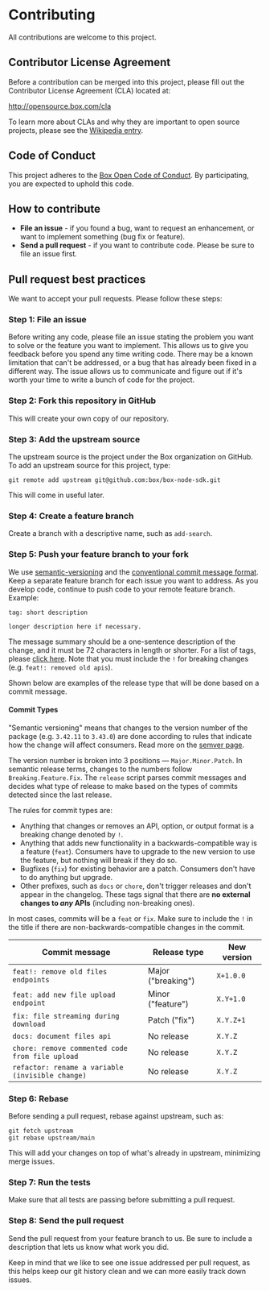 # Contributing

All contributions are welcome to this project.

## Contributor License Agreement

Before a contribution can be merged into this project, please fill out the Contributor License Agreement (CLA) located at:

http://opensource.box.com/cla

To learn more about CLAs and why they are important to open source projects, please see the [Wikipedia entry](http://en.wikipedia.org/wiki/Contributor_License_Agreement).

## Code of Conduct

This project adheres to the [Box Open Code of Conduct](http://opensource.box.com/code-of-conduct/). By participating, you are expected to uphold this code.

## How to contribute

* **File an issue** - if you found a bug, want to request an enhancement, or want to implement something (bug fix or feature).
* **Send a pull request** - if you want to contribute code. Please be sure to file an issue first.

## Pull request best practices

We want to accept your pull requests. Please follow these steps:

### Step 1: File an issue

Before writing any code, please file an issue stating the problem you want to solve or the feature you want to implement. This allows us to give you feedback before you spend any time writing code. There may be a known limitation that can't be addressed, or a bug that has already been fixed in a different way. The issue allows us to communicate and figure out if it's worth your time to write a bunch of code for the project.

### Step 2: Fork this repository in GitHub

This will create your own copy of our repository.

### Step 3: Add the upstream source

The upstream source is the project under the Box organization on GitHub. To add an upstream source for this project, type:

```
git remote add upstream git@github.com:box/box-node-sdk.git
```

This will come in useful later.

### Step 4: Create a feature branch

Create a branch with a descriptive name, such as `add-search`.

### Step 5: Push your feature branch to your fork

We use [semantic-versioning](https://semver.org/) and the [conventional commit message format](https://www.conventionalcommits.org/en/v1.0.0/). Keep a separate feature branch for each issue you want to address. As you develop code, continue to push code to your remote feature branch. Example:

```
tag: short description

longer description here if necessary.
```

The message summary should be a one-sentence description of the change, and it must be 72 characters in length or shorter. For a list of tags, please [click here](https://github.com/commitizen/conventional-commit-types/blob/master/index.json). Note that you must include the `!` for breaking changes (e.g. `feat!: removed old apis`).

Shown below are examples of the release type that will be done based on a commit message.

#### Commit Types

"Semantic versioning" means that changes to the version number of the package (e.g. `3.42.11` to `3.43.0`) are done according to rules that indicate how the change will affect consumers. Read more on the [semver page](https://semver.org/).

The version number is broken into 3 positions &mdash; `Major.Minor.Patch`. In semantic release terms, changes to the numbers follow `Breaking.Feature.Fix`. The `release` script parses commit messages and decides what type of release to make based on the types of commits detected since the last release.

The rules for commit types are:

- Anything that changes or removes an API, option, or output format is a breaking change denoted by `!`.
- Anything that adds new functionality in a backwards-compatible way is a feature (`feat`). Consumers have to upgrade to the new version to use the feature, but nothing will break if they do so.
- Bugfixes (`fix`) for existing behavior are a patch. Consumers don't have to do anything but upgrade.
- Other prefixes, such as `docs` or `chore`, don't trigger releases and don't appear in the changelog. These tags signal that there are **no external changes to _any_ APIs** (including non-breaking ones).

In most cases, commits will be a `feat` or `fix`. Make sure to include the `!` in the title if there are non-backwards-compatible changes in the commit.

| Commit message                                                                                                                                          | Release type       | New version |
| ------------------------------------------------------------------------------------------------------------------------------------------------------- | ------------------ | ----------- |
| `feat!: remove old files endpoints`                                                                                                                     | Major ("breaking") | `X+1.0.0`   |
| `feat: add new file upload endpoint`                                                                                                                    | Minor ("feature")  | `X.Y+1.0`   |
| `fix: file streaming during download`                                                                                                                   | Patch ("fix")      | `X.Y.Z+1`   |
| `docs: document files api`                                                                                                                              | No release         | `X.Y.Z`     |
| `chore: remove commented code from file upload`                                                                                                         | No release         | `X.Y.Z`     |
| `refactor: rename a variable (invisible change)`                                                                                                        | No release         | `X.Y.Z`     |

### Step 6: Rebase

Before sending a pull request, rebase against upstream, such as:

```
git fetch upstream
git rebase upstream/main
```

This will add your changes on top of what's already in upstream, minimizing merge issues.

### Step 7: Run the tests

Make sure that all tests are passing before submitting a pull request.

### Step 8: Send the pull request

Send the pull request from your feature branch to us. Be sure to include a description that lets us know what work you did.

Keep in mind that we like to see one issue addressed per pull request, as this helps keep our git history clean and we can more easily track down issues.
